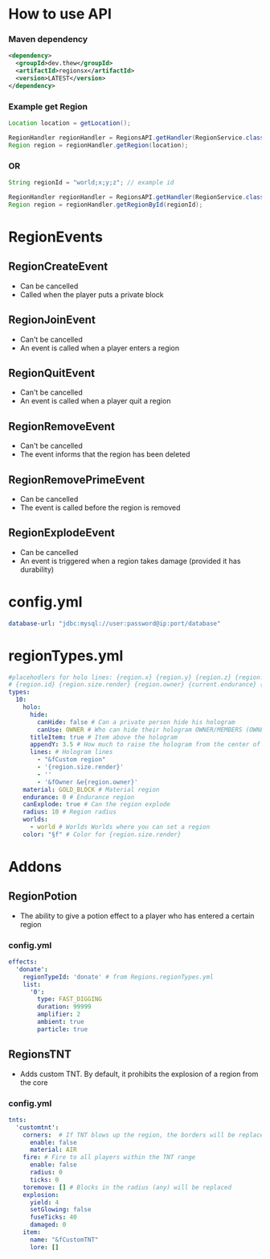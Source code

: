 # How to use API

### Maven dependency

```xml
<dependency>
  <groupId>dev.thew</groupId>
  <artifactId>regionsx</artifactId>
  <version>LATEST</version>
</dependency>
```

### Example get Region

```java
Location location = getLocation();

RegionHandler regionHandler = RegionsAPI.getHandler(RegionService.class);
Region region = regionHandler.getRegion(location);
```

### OR

```java
String regionId = "world;x;y;z"; // example id

RegionHandler regionHandler = RegionsAPI.getHandler(RegionService.class);
Region region = regionHandler.getRegionById(regionId); 
```

# RegionEvents

## RegionCreateEvent

* Can be cancelled
* Called when the player puts a private block 

## RegionJoinEvent

* Can't be cancelled
* An event is called when a player enters a region

## RegionQuitEvent

* Can't be cancelled
* An event is called when a player quit a region

## RegionRemoveEvent

* Can't be cancelled
* The event informs that the region has been deleted

## RegionRemovePrimeEvent

* Can be cancelled
* The event is called before the region is removed

## RegionExplodeEvent

* Can be cancelled
* An event is triggered when a region takes damage (provided it has durability)

# config.yml

``` yml
database-url: "jdbc:mysql://user:password@ip:port/database"
```

# regionTypes.yml

``` yml
#placehodlers for holo lines: {region.x} {region.y} {region.z} {region.radius}
# {region.id} {region.size.render} {region.owner} {current.endurance} {max.endurance}
types:
  10:
    holo:
      hide:
        canHide: false # Can a private person hide his hologram
        canUse: OWNER # Who can hide their hologram OWNER/MEMBERS (OWNER can always hide the hologram if canHide true)
      titleItem: true # Item above the hologram
      appendY: 3.5 # How much to raise the hologram from the center of the private
      lines: # Hologram lines
        - "&fCustom region"
        - '{region.size.render}'
        - ''
        - '&fOwner &e{region.owner}'
    material: GOLD_BLOCK # Material region
    endurance: 0 # Endurance region 
    canExplode: true # Can the region explode
    radius: 10 # Region radius
    worlds:
      - world # Worlds Worlds where you can set a region
    color: "§f" # Color for {region.size.render}
```

# Addons

## RegionPotion

* The ability to give a potion effect to a player who has entered a certain region

### config.yml
``` yml
effects:
  'donate':
    regionTypeId: 'donate' # from Regions.regionTypes.yml
    list:
      '0':
        type: FAST_DIGGING
        duration: 99999
        amplifier: 2
        ambient: true
        particle: true
```

## RegionsTNT

* Adds custom TNT. By default, it prohibits the explosion of a region from the core

### config.yml
``` yml
tnts:
  'customtnt':
    corners:  # If TNT blows up the region, the borders will be replaced
      enable: false
      material: AIR
    fire: # Fire to all players within the TNT range
      enable: false
      radius: 0
      ticks: 0
    toremove: [] # Blocks in the radius (any) will be replaced
    explosion:
      yield: 4
      setGlowing: false
      fuseTicks: 40
      damaged: 0
    item:
      name: "&fCustomTNT"
      lore: []
```
